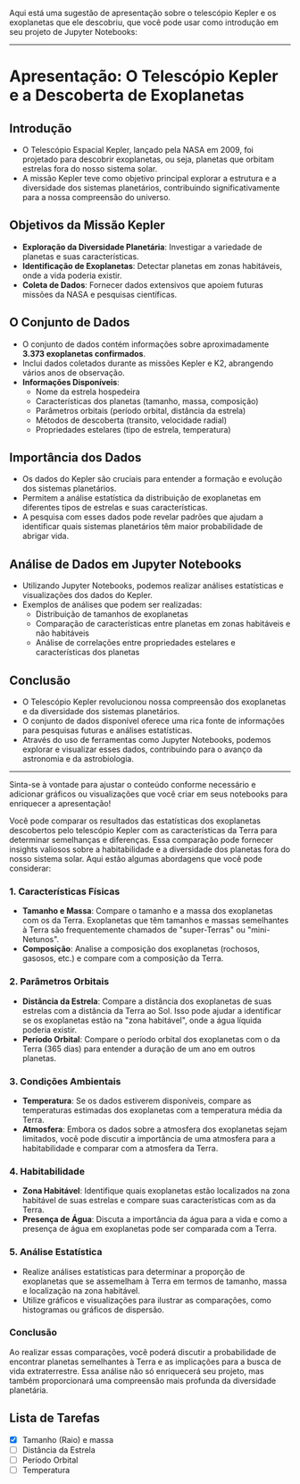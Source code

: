 Aqui está uma sugestão de apresentação sobre o telescópio Kepler e os exoplanetas que ele descobriu, que você pode usar como introdução em seu projeto de Jupyter Notebooks:

---

# Apresentação: O Telescópio Kepler e a Descoberta de Exoplanetas

## Introdução
- O Telescópio Espacial Kepler, lançado pela NASA em 2009, foi projetado para descobrir exoplanetas, ou seja, planetas que orbitam estrelas fora do nosso sistema solar.
- A missão Kepler teve como objetivo principal explorar a estrutura e a diversidade dos sistemas planetários, contribuindo significativamente para a nossa compreensão do universo.

## Objetivos da Missão Kepler
- **Exploração da Diversidade Planetária**: Investigar a variedade de planetas e suas características.
- **Identificação de Exoplanetas**: Detectar planetas em zonas habitáveis, onde a vida poderia existir.
- **Coleta de Dados**: Fornecer dados extensivos que apoiem futuras missões da NASA e pesquisas científicas.

## O Conjunto de Dados
- O conjunto de dados contém informações sobre aproximadamente **3.373 exoplanetas confirmados**.
- Inclui dados coletados durante as missões Kepler e K2, abrangendo vários anos de observação.
- **Informações Disponíveis**:
  - Nome da estrela hospedeira
  - Características dos planetas (tamanho, massa, composição)
  - Parâmetros orbitais (período orbital, distância da estrela)
  - Métodos de descoberta (transito, velocidade radial)
  - Propriedades estelares (tipo de estrela, temperatura)

## Importância dos Dados
- Os dados do Kepler são cruciais para entender a formação e evolução dos sistemas planetários.
- Permitem a análise estatística da distribuição de exoplanetas em diferentes tipos de estrelas e suas características.
- A pesquisa com esses dados pode revelar padrões que ajudam a identificar quais sistemas planetários têm maior probabilidade de abrigar vida.

## Análise de Dados em Jupyter Notebooks
- Utilizando Jupyter Notebooks, podemos realizar análises estatísticas e visualizações dos dados do Kepler.
- Exemplos de análises que podem ser realizadas:
  - Distribuição de tamanhos de exoplanetas
  - Comparação de características entre planetas em zonas habitáveis e não habitáveis
  - Análise de correlações entre propriedades estelares e características dos planetas

## Conclusão
- O Telescópio Kepler revolucionou nossa compreensão dos exoplanetas e da diversidade dos sistemas planetários.
- O conjunto de dados disponível oferece uma rica fonte de informações para pesquisas futuras e análises estatísticas.
- Através do uso de ferramentas como Jupyter Notebooks, podemos explorar e visualizar esses dados, contribuindo para o avanço da astronomia e da astrobiologia.

---

Sinta-se à vontade para ajustar o conteúdo conforme necessário e adicionar gráficos ou visualizações que você criar em seus notebooks para enriquecer a apresentação!

Você pode comparar os resultados das estatísticas dos exoplanetas descobertos pelo telescópio Kepler com as características da Terra para determinar semelhanças e diferenças. Essa comparação pode fornecer insights valiosos sobre a habitabilidade e a diversidade dos planetas fora do nosso sistema solar. Aqui estão algumas abordagens que você pode considerar:

### 1. **Características Físicas**
   - **Tamanho e Massa**: Compare o tamanho e a massa dos exoplanetas com os da Terra. Exoplanetas que têm tamanhos e massas semelhantes à Terra são frequentemente chamados de "super-Terras" ou "mini-Netunos".
   - **Composição**: Analise a composição dos exoplanetas (rochosos, gasosos, etc.) e compare com a composição da Terra.

### 2. **Parâmetros Orbitais**
   - **Distância da Estrela**: Compare a distância dos exoplanetas de suas estrelas com a distância da Terra ao Sol. Isso pode ajudar a identificar se os exoplanetas estão na "zona habitável", onde a água líquida poderia existir.
   - **Período Orbital**: Compare o período orbital dos exoplanetas com o da Terra (365 dias) para entender a duração de um ano em outros planetas.

### 3. **Condições Ambientais**
   - **Temperatura**: Se os dados estiverem disponíveis, compare as temperaturas estimadas dos exoplanetas com a temperatura média da Terra.
   - **Atmosfera**: Embora os dados sobre a atmosfera dos exoplanetas sejam limitados, você pode discutir a importância de uma atmosfera para a habitabilidade e comparar com a atmosfera da Terra.

### 4. **Habitabilidade**
   - **Zona Habitável**: Identifique quais exoplanetas estão localizados na zona habitável de suas estrelas e compare suas características com as da Terra.
   - **Presença de Água**: Discuta a importância da água para a vida e como a presença de água em exoplanetas pode ser comparada com a Terra.

### 5. **Análise Estatística**
   - Realize análises estatísticas para determinar a proporção de exoplanetas que se assemelham à Terra em termos de tamanho, massa e localização na zona habitável.
   - Utilize gráficos e visualizações para ilustrar as comparações, como histogramas ou gráficos de dispersão.

### Conclusão
Ao realizar essas comparações, você poderá discutir a probabilidade de encontrar planetas semelhantes à Terra e as implicações para a busca de vida extraterrestre. Essa análise não só enriquecerá seu projeto, mas também proporcionará uma compreensão mais profunda da diversidade planetária.

## Lista de Tarefas
- [x] Tamanho (Raio) e massa
- [ ] Distância da Estrela
- [ ] Período Orbital
- [ ] Temperatura